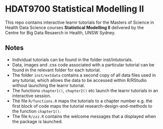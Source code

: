 # HDAT9700 Statistical Modelling II

This repo contains interactive learnr tutorials for the Masters of Science in Health Data Science courses **Statistical Modelling II** delivered by the Centre for Big Data Resaerch in Health, UNSW Sydney.

## Notes
* Individual tutorials can be found in the folder inst/intutorials.
* Data, images and .css code associated with a particular tutorial can be found in the relevant folder for each tutorial. 
* The folder `inst/extdata` contains a second copy of all data files used in any tutorial, which allows the data to be accessed within R/RStudio without launching the learnr tutorial. 
* The functions `chapter1()`, `chapter2()` etc launch the learnr tutorials in an interactive session.
* The file `R/functions.R` maps the tutorials to a chapter number e.g. the first block of code maps the tutorial research-design-and-methods to the function `chapter1()`. 
* The file `R/zzz.R` contains the welcome messages that a displayed when the package is launched. 
